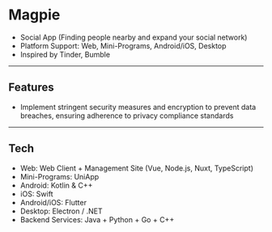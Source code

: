 # Magpie
- Social App (Finding people nearby and expand your social network)
- Platform Support: Web, Mini-Programs, Android/iOS, Desktop
- Inspired by Tinder, Bumble
---
## Features
- Implement stringent security measures and encryption to prevent data breaches, ensuring adherence to privacy compliance standards
---
## Tech
- Web: Web Client + Management Site (Vue, Node.js, Nuxt, TypeScript)
- Mini-Programs: UniApp
- Android: Kotlin & C++
- iOS: Swift
- Android/iOS: Flutter
- Desktop: Electron / .NET
- Backend Services: Java + Python + Go + C++
